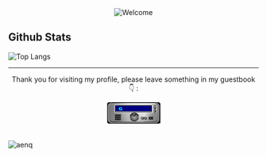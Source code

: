<div align="center">
<img src="https://github.com/aenq/aenq/blob/main/welcome-black-min.gif" alt="Welcome">
</div>
<!-- 
## Personal Stuffs
- 👸 Hi, this is Rachel.
- 💻 I'm majoring Information Systems.
- 🌱 I'm currently learning UIUX Design, Web Development, and anything that interests me.
- 😀 I like to watch movies, listen to sad songs, and travel even I'm a broke college student.
- 💬 If you have any questions, just ask me.
 -->
<!-- **Now Playing** on Spotify <br><br> -->
<!-- [![Spotify recently played](https://spotify-recently-played-readme.vercel.app/api?user=nufwbt70xpxz6e3xrp9dwixdw&count=3&width=400)](https://open.spotify.com/user/nufwbt70xpxz6e3xrp9dwixdw) -->
<!-- [![Spotify](https://aenq.vercel.app/api/spotify?background_color=0d1117&border_color=ffffff)](https://open.spotify.com/user/nufwbt70xpxz6e3xrp9dwixdw) <br> -->
<!-- ![Alt text](https://spotify-recently-played-readme.vercel.app/api?user=nufwbt70xpxz6e3xrp9dwixdw&count=3) -->

## Github Stats
<!-- ![Aenq's GitHub stats](https://github-readme-stats.vercel.app/api?username=aenq&show_icons=true)
<p><img src="https://github-readme-stats.vercel.app/api/top-langs?username=aenq&show_icons=true&locale=en&layout=compact" alt="aenq" /></p>
 -->

 ![Top Langs](https://github-readme-stats.vercel.app/api/top-langs/?username=aenq&theme=dark&show_icons=true&layout=compact&langs_count=7) <br> 
<!-- ![Aenq's GitHub stats](https://github-readme-stats.vercel.app/api?username=aenq&theme=dark&show_icons=true)  -->
<!-- <img height="180em" src="https://github-readme-stats-eight-theta.vercel.app/api?username=aenq&show_icons=true&theme=algolia&include_all_commits=true&count_private=true"/> -->

<!--
## Find me on
<p>
  <a href="mailto:rachelmartam@gmail.com"><img src="https://img.icons8.com/color/96/000000/gmail.png" alt="email"/></a>
  <a href="https://www.linkedin.com/in/rachelmartam"><img src="https://img.icons8.com/color/96/000000/linkedin.png" alt="linkedin"/></a>
  <a href="https://www.instagram.com/rachelmartam"><img src="https://img.icons8.com/color/96/000000/instagram-new.png" alt="instagram"/></a>
  <a href="https://open.spotify.com/user/nufwbt70xpxz6e3xrp9dwixdw"><img src="https://img.icons8.com/color/96/000000/spotify--v1.png" alt="spotify"/></a>
 -->
---
<div align="center">
<p>Thank you for visiting my profile, please leave something in my guestbook 👇 :</p>
 <a href="https://github.com/aenq/aenq/issues/3#issuecomment-new"><img src="https://github.com/aenq/aenq/blob/main/GUEST_BOOK_GIF.gif" alt="Guest book"></a>
</div>

<br>
<p align="left"> <img src="https://komarev.com/ghpvc/?username=aenq&label=Profile%20views&color=0e75b6&style=flat" alt="aenq" /> </p>
